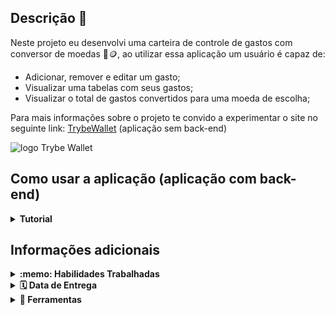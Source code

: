 
## Descrição 📩
 
 Neste projeto eu desenvolvi uma carteira de controle de gastos com conversor de moedas 💸🪙, ao utilizar essa aplicação um usuário é capaz de:

  - Adicionar, remover e editar um gasto;
  - Visualizar uma tabelas com seus gastos;
  - Visualizar o total de gastos convertidos para uma moeda de escolha;
  
  Para mais informações sobre o projeto te convido a experimentar o site no seguinte link: <a href="https://trybe-wallet-mauve-two.vercel.app/">TrybeWallet</a> (aplicação sem back-end)
  
  
![logo Trybe Wallet](https://user-images.githubusercontent.com/14060102/222138240-a64faebb-8d42-46b9-aaea-1132d66f668b.png)

## Como usar a aplicação (aplicação com back-end)

<details>
  <summary><strong>Tutorial</strong></summary>

  1. Clone o repositório

  - Use o comando: `git clone git@github.com:Bruno-Alvim-Duarte/TrybeWallet.git`.
  - Entre na pasta do repositório que você acabou de clonar:
    - `cd TrybeWallet`
  <br/>

  2. Instalar as dependências

  - Use o comando: `npm run install:apps`.
  <br/>

  3. Instalar e rodar os serviços do back-end

  - Comando: `cd backend`
  - Comando: `docker-compose up -d`
  - Comando: `docker exec -it backend-backend-1 bash`
  - Comando: `npm run dev`
  <br/>

  4. Rodar os serviços do front-end

  - Comando: `cd frontend`
  - Comando: `npm start`
  <br/>

  5. Aproveitar a aplicação

  - Depois de tudo feito, é so abrir no seu navegador no endereço http://localhost:3000/, e aproveitar
  <br/>
    
</details>

## Informações adicionais

<details>
  <summary><strong>:memo: Habilidades Trabalhadas</strong></summary><br />

Neste projeto, pude trabalhar novas habildades aprendidas recentemente como:

- Criar um `store` Redux em aplicações React

- Criar `reducers` no Redux em aplicações React

- Criar `actions` no Redux em aplicações React

- Criar `dispatchers` no Redux em aplicações React

- Conectar Redux aos componentes React

- Criar `actions` assíncronas na sua aplicação React que faz uso de Redux.

- Criar uma `API Restful`

</details>

<details>
  <summary><strong>🗓 Data de Entrega</strong></summary><br />
  
  * Este projeto foi individual;
  * Foram `5` dias de projeto;

</details>

<details>
  <summary><strong>🔧 Ferramentas</strong></summary><br />
  
  * Redux
  * React
  * Express
  * Node.js
  * React Testing Library
  * Figma	
  * CSS
  * HTML
  * JavaScript
  * LocalStorage
  
</details>

